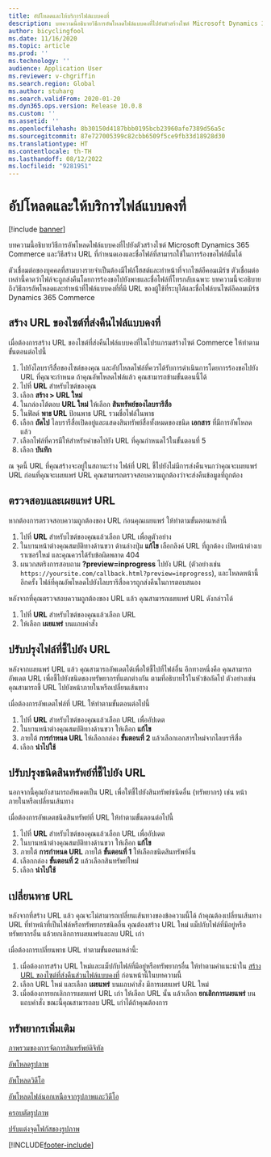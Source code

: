```yaml
---
title: อัปโหลดและให้บริการไฟล์แบบคงที่
description: บทความนี้อธิบายวิธีการอัพโหลดไฟล์แบบคงที่ไปยังตัวสร้างไซต์ Microsoft Dynamics 365 Commerce และวิธีสร้าง URL ที่กำหนดเองและชื่อไฟล์ที่สามารถใช้ในการร้องขอไฟล์นั้นได้
author: bicyclingfool
ms.date: 11/16/2020
ms.topic: article
ms.prod: ''
ms.technology: ''
audience: Application User
ms.reviewer: v-chgriffin
ms.search.region: Global
ms.author: stuharg
ms.search.validFrom: 2020-01-20
ms.dyn365.ops.version: Release 10.0.8
ms.custom: ''
ms.assetid: ''
ms.openlocfilehash: 8b30150d4187bbb0195bcb23960afe7389d56a5c
ms.sourcegitcommit: 87e727005399c82cbb6509f5ce9fb33d18928d30
ms.translationtype: HT
ms.contentlocale: th-TH
ms.lasthandoff: 08/12/2022
ms.locfileid: "9281951"
---
```

# <a name="upload-and-serve-static-files"></a>อัปโหลดและให้บริการไฟล์แบบคงที่

[!include [banner](includes/banner.md)]

บทความนี้อธิบายวิธีการอัพโหลดไฟล์แบบคงที่ไปยังตัวสร้างไซต์ Microsoft Dynamics 365 Commerce และวิธีสร้าง URL ที่กำหนดเองและชื่อไฟล์ที่สามารถใช้ในการร้องขอไฟล์นั้นได้

ตัวเชื่อมต่อของบุคคลที่สามบางรายจำเป็นต้องมีไฟล์โฮสต์และทำหน้าที่จากไซต์อีคอมเมิร์ซ ตัวเชื่อมต่อเหล่านี้คาดว่าไฟล์จะถูกส่งคืนโดยการร้องขอไปยังพาธและชื่อไฟล์ที่โทรกลับเฉพาะ บทความนี้จะอธิบายถึงวิธีการอัพโหลดและทำหน้าที่ไฟล์แบบคงที่ที่มี URL ของผู้ใช้ที่ระบุได้และชื่อไฟล์บนไซต์อีคอมเมิร์ซ Dynamics 365 Commerce

## <a name="create-a-site-url-that-returns-a-static-file"></a>สร้าง URL ของไซต์ที่ส่งคืนไฟล์แบบคงที่

เมื่อต้องการสร้าง URL ของไซต์ที่ส่งคืนไฟล์แบบคงที่ในโปรแกรมสร้างไซต์ Commerce ให้ทำตามขั้นตอนต่อไปนี้

1. ไปยังไลบรารีสื่อของไซต์ของคุณ และอัปโหลดไฟล์ที่ควรได้รับการดำเนินการโดยการร้องขอไปยัง URL ที่คุณจะกำหนด ถ้าคุณอัพโหลดไฟล์แล้ว คุณสามารถข้ามขั้นตอนนี้ได้
1. ไปที่ **URL** สำหรับไซต์ของคุณ
1. เลือก **สร้าง \> URL ใหม่**
1. ในกล่องโต้ตอบ **URL ใหม่** ให้เลือก **สินทรัพย์ของไลบรารีสื่อ**
1. ในฟิลด์ **พาธ URL** ป้อนพาธ URL รวมชื่อไฟล์ในพาธ
1. เลือก **ถัดไป** ไลบรารีสื่อเปิดอยู่และแสดงสินทรัพย์สื่อทั้งหมดของชนิด **เอกสาร** ที่มีการอัพโหลดแล้ว
1. เลือกไฟล์ที่ควรมีให้สำหรับคำขอไปยัง URL ที่คุณกำหนดไว้ในขั้นตอนที่ 5
1. เลือก **บันทึก**

ณ จุดนี้ URL ที่คุณสร้างจะอยู่ในสถานะร่าง ไฟล์ที่ URL ชี้ไปยังไม่มีการส่งคืนจนกว่าคุณจะเผยแพร่ URL ก่อนที่คุณจะเผยแพร่ URL คุณสามารถตรวจสอบความถูกต้องว่าจะส่งคืนข้อมูลที่ถูกต้อง

## <a name="validate-and-publish-a-url"></a>ตรวจสอบและเผยแพร่ URL

หากต้องการตรวจสอบความถูกต้องของ URL ก่อนคุณเผยแพร่ ให้ทำตามขั้นตอนเหล่านี้

1. ไปที่ **URL** สำหรับไซต์ของคุณแล้วเลือก URL เพื่อดูตัวอย่าง
2. ในบานหน้าต่างคุณสมบัติทางด้านขวา ด้านล่างปุ่ม **แก้ไข** เลือกลิงค์ URL ที่ถูกต้อง เปิดหน้าต่างเบราเซอร์ใหม่ และคุณควรได้รับข้อผิดพลาด 404
3. ผนวกสตริงการสอบถาม **?preview=inprogress** ไปยัง URL (ตัวอย่างเช่น `https://yoursite.com/callback.html?preview=inprogress`), และโหลดหน้านี้อีกครั้ง ไฟล์ที่คุณอัพโหลดไปยังไลบรารีสื่อควรถูกส่งคืนในการตอบสนอง

หลังจากที่คุณตรวจสอบความถูกต้องของ URL แล้ว คุณสามารถเผยแพร่ URL ดังกล่าวได้

1. ไปที่ **URL** สำหรับไซต์ของคุณแล้วเลือก URL
2. ให้เลือก **เผยแพร่** บนแถบคำสั่ง

## <a name="update-the-file-that-a-url-points-to"></a>ปรับปรุงไฟล์ที่ชี้ไปยัง URL

หลังจากเผยแพร่ URL แล้ว คุณสามารถอัพเดตได้เพื่อให้ชี้ไปที่ไฟล์อื่น อีกทางหนึ่งคือ คุณสามารถอัพเดต URL เพื่อชี้ไปยังชนิดของทรัพยากรที่แตกต่างกัน ตามที่อธิบายไว้ในหัวข้อถัดไป ตัวอย่างเช่น คุณสามารถชี้ URL ไปยังหน้าภายในหรือเปลี่ยนเส้นทาง

เมื่อต้องการอัพเดตไฟล์ที่ URL ให้ทำตามขั้นตอนต่อไปนี้

1. ไปที่ **URL** สำหรับไซต์ของคุณแล้วเลือก URL เพื่ออัปเดต
1. ในบานหน้าต่างคุณสมบัติทางด้านขวา ให้เลือก **แก้ไข**
1. ภายใต้ **การกำหนด URL** ให้เลือกกล่อง **ขั้นตอนที่ 2** แล้วเลือกเอกสารใหม่จากไลบรารีสื่อ
1. เลือก **นำไปใช้**

## <a name="update-the-asset-type-that-a-url-points-to"></a>ปรับปรุงชนิดสินทรัพย์ที่ชี้ไปยัง URL

นอกจากนี้คุณยังสามารถอัพเดตเป็น URL เพื่อให้ชี้ไปยังสินทรัพย์ชนิดอื่น (ทรัพยากร) เช่น หน้าภายในหรือเปลี่ยนเส้นทาง

เมื่อต้องการอัพเดตชนิดสินทรัพย์ที่ URL ให้ทำตามขั้นตอนต่อไปนี้

1. ไปที่ **URL** สำหรับไซต์ของคุณแล้วเลือก URL เพื่ออัปเดต
1. ในบานหน้าต่างคุณสมบัติทางด้านขวา ให้เลือก **แก้ไข**
1. ภายใต้ **การกำหนด URL** ภายใต้ **ขั้นตอนที่ 1** ให้เลือกชนิดสินทรัพย์อื่น
1. เลือกกล่อง **ขั้นตอนที่ 2** แล้วเลือกสินทรัพย์ใหม่
1. เลือก **นำไปใช้**

## <a name="change-the-url-path"></a>เปลี่ยนพาธ URL

หลังจากที่สร้าง URL แล้ว คุณจะไม่สามารถเปลี่ยนเส้นทางของข้อความนี้ได้ ถ้าคุณต้องเปลี่ยนเส้นทาง URL ที่ทำหน้าที่เป็นไฟล์หรือทรัพยากรชนิดอื่น คุณต้องสร้าง URL ใหม่ แม็ปกับไฟล์ที่มีอยู่หรือทรัพยากรอื่น แล้วยกเลิกการเผยแพร่และลบ URL เก่า

เมื่อต้องการเปลี่ยนพาธ URL ทำตามขั้นตอนเหล่านี้:

1. เมื่อต้องการสร้าง URL ใหม่และแม็ปกับไฟล์ที่มีอยู่หรือทรัพยากรอื่น ให้ทำตามคำแนะนำใน [สร้าง URL ของไซต์ที่ส่งคืนส่วนไฟล์แบบคงที่](#create-a-site-url-that-returns-a-static-file) ก่อนหน้านี้ในบทความนี้
1. เลือก URL ใหม่ และเลือก **เผยแพร่** บนแถบคำสั่ง มีการเผยแพร่ URL ใหม่
1. เมื่อต้องการยกเลิกการเผยแพร่ URL เก่า ให้เลือก URL นั้น แล้วเลือก **ยกเลิกการเผยแพร่** บนแถบคำสั่ง ขณะนี้คุณสามารถลบ URL เก่าได้ถ้าคุณต้องการ

## <a name="additional-resources"></a>ทรัพยากรเพิ่มเติม

[ภาพรวมของการจัดการสินทรัพย์ดิจิทัล](dam-overview.md)

[อัพโหลดรูปภาพ](dam-upload-images.md)

[อัพโหลดวิดีโอ](dam-upload-video.md)

[อัพโหลดไฟล์นอกเหนือจากรูปภาพและวิดีโอ](dam-upload-files.md)

[ครอบตัดรูปภาพ](dam-crop-images.md)

[ปรับแต่งจุดโฟกัสของรูปภาพ](dam-custom-focal-point.md)


[!INCLUDE[footer-include](../includes/footer-banner.md)]
